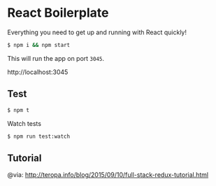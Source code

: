 React Boilerplate
=================

Everything you need to get up and running with React quickly!

```bash
$ npm i && npm start
```

This will run the app on port `3045`.

http://localhost:3045

## Test

```bash
$ npm t
```

Watch tests

```bash
$ npm run test:watch
```

## Tutorial

@via: http://teropa.info/blog/2015/09/10/full-stack-redux-tutorial.html
